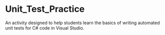 # Unit_Test_Practice
An activity designed to help students learn the basics of writing automated unit tests for C# code in Visual Studio.

